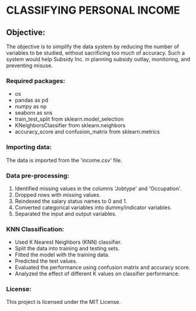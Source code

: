 # CLASSIFYING PERSONAL INCOME 

## Objective:
The objective is to simplify the data system by reducing the number of variables to be studied, without sacrificing too much of accuracy. Such a system would help Subsidy Inc. in planning subsidy outlay, monitoring, and preventing misuse.

### Required packages:
- os
- pandas as pd
- numpy as np
- seaborn as sns
- train_test_split from sklearn.model_selection
- KNeighborsClassifier from sklearn.neighbors
- accuracy_score and confusion_matrix from sklearn.metrics

### Importing data:
The data is imported from the 'income.csv' file. 

### Data pre-processing:
1. Identified missing values in the columns 'Jobtype' and 'Occupation'.
2. Dropped rows with missing values.
3. Reindexed the salary status names to 0 and 1.
4. Converted categorical variables into dummy/indicator variables.
5. Separated the input and output variables.

### KNN Classification:
- Used K Nearest Neighbors (KNN) classifier.
- Split the data into training and testing sets.
- Fitted the model with the training data.
- Predicted the test values.
- Evaluated the performance using confusion matrix and accuracy score.
- Analyzed the effect of different K values on classifier performance.

### License:
This project is licensed under the MIT License.

